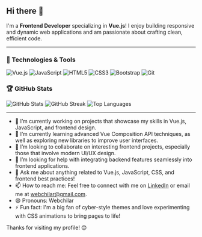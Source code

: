 ## Hi there 👋


I'm a **Frontend Developer** specializing in **Vue.js**! I enjoy building responsive and dynamic web applications and am passionate about crafting clean, efficient code.

---

### 🔧 Technologies & Tools
<p align="left">
  <img src="https://img.shields.io/badge/Code-Vue.js-%234FC08D?style=flat&logo=vue.js&logoColor=white" alt="Vue.js" />
  <img src="https://img.shields.io/badge/Code-JavaScript-%23F7DF1E?style=flat&logo=javascript&logoColor=black" alt="JavaScript" />
  <img src="https://img.shields.io/badge/Code-HTML5-%23E34F26?style=flat&logo=html5&logoColor=white" alt="HTML5" />
  <img src="https://img.shields.io/badge/Code-CSS3-%231572B6?style=flat&logo=css3&logoColor=white" alt="CSS3" />
  <img src="https://img.shields.io/badge/Code-Bootstrap-%23563D7C?style=flat&logo=bootstrap&logoColor=white" alt="Bootstrap" />
  <img src="https://img.shields.io/badge/Tool-Git-%23F05032?style=flat&logo=git&logoColor=white" alt="Git" />
</p>

### 🏆 GitHub Stats
<p align="left">
  <img src="https://github-readme-stats.vercel.app/api?username=Webchilar&show_icons=true&theme=radical" alt="GitHub Stats" />
  <img src="https://github-readme-streak-stats.herokuapp.com/?user=Webchilar&theme=radical" alt="GitHub Streak" />
  <img src="https://github-readme-stats.vercel.app/api/top-langs/?username=Webchilar&layout=compact&theme=radical" alt="Top Languages" />
</p>

---

- 🔭 I’m currently working on projects that showcase my skills in Vue.js, JavaScript, and frontend design.
- 🌱 I’m currently learning advanced Vue Composition API techniques, as well as exploring new libraries to improve user interfaces.
- 👯 I’m looking to collaborate on interesting frontend projects, especially those that involve modern UI/UX design.
- 🤔 I’m looking for help with integrating backend features seamlessly into frontend applications.
- 💬 Ask me about anything related to Vue.js, JavaScript, CSS, and frontend best practices!
- 📫 How to reach me: Feel free to connect with me on [LinkedIn](https://www.linkedin.com/in/webchilar-mz-b9b242335) or email me at webchilar@gmail.com.
- 😄 Pronouns: Webchilar
- ⚡ Fun fact: I'm a big fan of cyber-style themes and love experimenting with CSS animations to bring pages to life!

Thanks for visiting my profile! 😊
